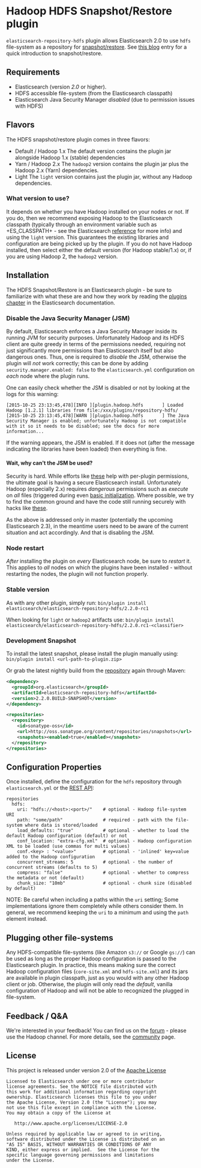 # Hadoop HDFS Snapshot/Restore plugin

`elasticsearch-repository-hdfs` plugin allows Elasticsearch 2.0 to use `hdfs` file-system as a repository for [snapshot/restore](http://www.elasticsearch.org/guide/en/elasticsearch/reference/master/modules-snapshots.html). See [this blog](http://www.elasticsearch.org/blog/introducing-snapshot-restore/) entry for a quick introduction to snapshot/restore.

## Requirements
- Elasticsearch (version *2.0* or higher).
- HDFS accessible file-system (from the Elasticsearch classpath)
- Elasticsearch Java Security Manager *disabled* (due to permission issues with HDFS)

## Flavors
The HDFS snapshot/restore plugin comes in three flavors:

* Default / Hadoop 1.x
The default version contains the plugin jar alongside Hadoop 1.x (stable) dependencies
* Yarn / Hadoop 2.x
The `hadoop2` version contains the plugin jar plus the Hadoop 2.x (Yarn) dependencies.
* Light
The `light` version contains just the plugin jar, without any Hadoop dependencies.

### What version to use?
It depends on whether you have Hadoop installed on your nodes or not. If you do, then we recommend exposing Hadoop to the Elasticsearch classpath (typically through an environment variable such as +ES_CLASSPATH+ - see the Elasticsearch [reference](https://www.elastic.co/guide/en/elasticsearch/reference/2.0/setup-configuration.html) for more info) and using the `light` version.
This guarantees the existing libraries and configuration are being picked up by the plugin.
If you do not have Hadoop installed, then select either the default version (for Hadoop stable/1.x) or, if you are using Hadoop 2, the `hadoop2` version.

## Installation

The HDFS Snapshot/Restore is an Elasticsearch plugin - be sure to familiarize with what these are and how they work by reading the [plugins chapter](http://www.elasticsearch.org/guide/en/elasticsearch/reference/current/modules-plugins.html) in the Elasticsearch documentation.

### Disable the Java Security Manager (JSM)

By default, Elasticsearch enforces a Java Security Manager inside its running JVM for security purposes. Unfortunately Hadoop and its HDFS client are quite greedy in terms of the permissions needed, requiring not just significantly more permissions than Elasticsearch itself but also dangerous ones.
Thus, one is required to *disable* the JSM, otherwise the plugin will *not* work correctly; this can be done by adding `security.manager.enabled: false` to the `elasticsearch.yml` configuration on _each_ node where the plugin runs.

One can easily check whether the JSM is disabled or not by looking at the logs for this warning:
```
[2015-10-25 23:13:45,478][INFO ][plugin.hadoop.hdfs       ] Loaded Hadoop [1.2.1] libraries from file:/xxx/plugins/repository-hdfs/
[2015-10-25 23:13:45,478][WARN ][plugin.hadoop.hdfs       ] The Java Security Manager is enabled; unfortunately Hadoop is not compatible with it so it needs to be disabled; see the docs for more information...
```

If the warning appears, the JSM is enabled. If it does not (after the message indicating the libraries have been loaded) then everything is fine.

#### Wait, why can't the JSM be used?

Security is hard. 
While efforts like [these](https://github.com/elastic/elasticsearch/pull/14108) help with per-plugin permissions, the ultimate goal is having a secure Elasticsearch install. Unfortunately Hadoop (especially 2.x) requires _dangerous_ permissions such as _execute_ on _all_ files (triggered during even [basic initialization](https://github.com/apache/hadoop/blob/772ea7b41b06beaa1f4ac4fa86eac8d6e6c8cd36/hadoop-common-project/hadoop-common/src/main/java/org/apache/hadoop/util/Shell.java#L728). Where possible, we try to find the common ground and have the code still running securely with hacks like [these](https://github.com/elastic/elasticsearch/blob/105411060c44cd796187068abe9df6168ff9253b/core/src/main/java/org/elasticsearch/bootstrap/ESPolicy.java#L88).

As the above is addressed only in master (potentially the upcoming Elasticsearch 2.3), in the meantime users need to be aware of the current situation and act accordingly. And that is disabling the JSM.
 
### Node restart
_After_ installing the plugin on _every_ Elasticsearch node, be sure to _restart_ it. This applies to _all_ nodes on which the plugins have been installed - without restarting the nodes, the plugin will not function properly.

### Stable version
As with any other plugin, simply run:
`bin/plugin install elasticsearch/elasticsearch-repository-hdfs/2.2.0-rc1`

When looking for `light` or `hadoop2` artifacts use:
`bin/plugin install elasticsearch/elasticsearch-repository-hdfs/2.2.0.rc1-<classifier>`

### Development Snapshot
To install the latest snapshot, please install the plugin manually using:
`bin/plugin install <url-path-to-plugin.zip>`

Or grab the latest nightly build from the [repository](http://oss.sonatype.org/content/repositories/snapshots/org/elasticsearch/elasticsearch-repository-hdfs/) again through Maven:

```xml
<dependency>
  <groupId>org.elasticsearch</groupId>
  <artifactId>elasticsearch-repository-hdfs</artifactId>
  <version>2.2.0.BUILD-SNAPSHOT</version>
</dependency>
```

```xml
<repositories>
  <repository>
    <id>sonatype-oss</id>
    <url>http://oss.sonatype.org/content/repositories/snapshots</url>
    <snapshots><enabled>true</enabled></snapshots>
  </repository>
</repositories>
```

## Configuration Properties

Once installed, define the configuration for the `hdfs` repository through `elasticsearch.yml` or the [REST API](http://www.elastic.co/guide/en/elasticsearch/reference/current/modules-snapshots.html):

```
repositories
  hdfs:
    uri: "hdfs://<host>:<port>/"    # optional - Hadoop file-system URI
    path: "some/path"               # required - path with the file-system where data is stored/loaded
    load_defaults: "true"           # optional - whether to load the default Hadoop configuration (default) or not
    conf_location: "extra-cfg.xml"  # optional - Hadoop configuration XML to be loaded (use commas for multi values)
    conf.<key> : "<value>"          # optional - 'inlined' key=value added to the Hadoop configuration
    concurrent_streams: 5           # optional - the number of concurrent streams (defaults to 5)
    compress: "false"               # optional - whether to compress the metadata or not (default)
    chunk_size: "10mb"              # optional - chunk size (disabled by default)
```

NOTE: Be careful when including a paths within the `uri` setting; Some implementations ignore them completely while others consider them. In general, we recommend keeping the `uri` to a minimum and using the `path` element
instead.

## Plugging other file-systems

Any HDFS-compatible file-systems (like Amazon `s3://` or Google `gs://`) can be used as long as the proper Hadoop configuration is passed to the Elasticsearch plugin. In practice, this means making sure the correct Hadoop configuration files (`core-site.xml` and `hdfs-site.xml`) and its jars are available in plugin classpath, just as you would with any other Hadoop client or job.
Otherwise, the plugin will only read the _default_, vanilla configuration of Hadoop and will not be able to recognized the plugged in file-system.

## Feedback / Q&A
We're interested in your feedback! You can find us on the [forum](https://discuss.elastic.co) - please use the Hadoop channel. For more details, see the [community](http://www.elasticsearch.org/community/) page.

## License
This project is released under version 2.0 of the [Apache License](http://www.apache.org/licenses/LICENSE-2.0)

```
Licensed to Elasticsearch under one or more contributor
license agreements. See the NOTICE file distributed with
this work for additional information regarding copyright
ownership. Elasticsearch licenses this file to you under
the Apache License, Version 2.0 (the "License"); you may
not use this file except in compliance with the License.
You may obtain a copy of the License at

   http://www.apache.org/licenses/LICENSE-2.0

Unless required by applicable law or agreed to in writing,
software distributed under the License is distributed on an
"AS IS" BASIS, WITHOUT WARRANTIES OR CONDITIONS OF ANY
KIND, either express or implied.  See the License for the
specific language governing permissions and limitations
under the License.
```
